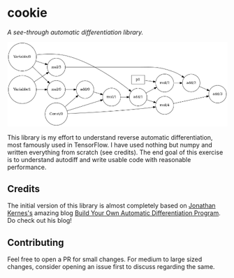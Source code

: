 # cookie
_A see-through automatic differentiation library._

![Image of a computational graph](assets/banner.png)

This library is my effort to understand reverse automatic differentiation, most famously used in TensorFlow. I have used nothing but numpy and written everything from scratch (see credits). The end goal of this exercise is to understand autodiff and write usable code with reasonable performance.

## Credits

The initial version of this library is almost completely based on [Jonathan Kernes's](https://www.linkedin.com/in/jonathan-kernes/) amazing blog [Build Your Own Automatic Differentiation Program](https://towardsdatascience.com/build-your-own-automatic-differentiation-program-6ecd585eec2a). Do check out his blog!

## Contributing

Feel free to open a PR for small changes. For medium to large sized changes, consider opening an issue first to discuss regarding the same.